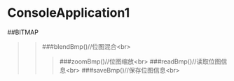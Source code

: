 # ConsoleApplication1
##BITMAP
>>###blendBmp()//位图混合\<br>
>>>###zoomBmp()//位图缩放\<br>
>>>###readBmp()//读取位图信息\<br>
>>>###saveBmp()//保存位图信息\<br>

